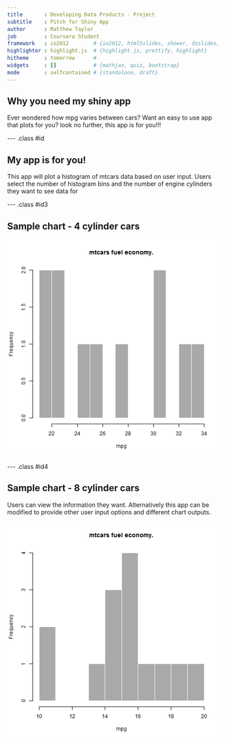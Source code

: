 ```yaml
---
title       : Developing Data Products - Project
subtitle    : Pitch for Shiny App
author      : Matthew Taylor
job         : Coursera Student 
framework   : io2012        # {io2012, html5slides, shower, dzslides, ...}
highlighter : highlight.js  # {highlight.js, prettify, highlight}
hitheme     : tomorrow      # 
widgets     : []            # {mathjax, quiz, bootstrap}
mode        : selfcontained # {standalone, draft}
---
```


## Why you need my shiny app

Ever wondered how mpg varies between cars?
Want an easy to use app that plots for you?
look no further, this app is for you!!!

--- .class #id 

## My app is for you!

This app will plot a histogram of mtcars data based on user input.
Users select the number of histogram bins
and the number of engine cylinders they want to see data for


--- .class #id3

## Sample chart - 4 cylinder cars


![plot of chunk unnamed-chunk-1](assets/fig/unnamed-chunk-1-1.png) 


--- .class #id4

## Sample chart - 8 cylinder cars

Users can view the information they want.
Alternatively this app can be modified 
to provide other user input options and different chart outputs.

![plot of chunk unnamed-chunk-2](assets/fig/unnamed-chunk-2-1.png) 
